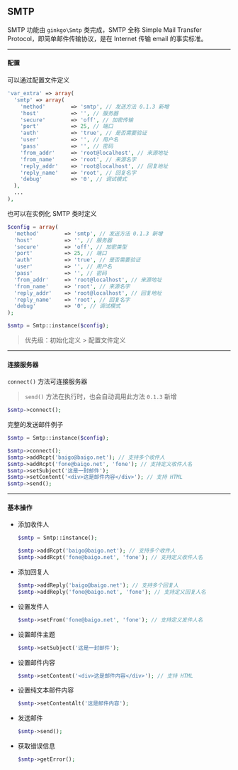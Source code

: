 ## SMTP

SMTP 功能由 `ginkgo\Smtp` 类完成，SMTP 全称 Simple Mail Transfer Protocol，即简单邮件传输协议，是在 Internet 传输 email 的事实标准。

----------

#### 配置

可以通过配置文件定义

``` php
'var_extra' => array(
  'smtp' => array(
    'method'        => 'smtp', // 发送方法 0.1.3 新增
    'host'          => '', // 服务器
    'secure'        => 'off', // 加密传输
    'port'          => 25, // 端口
    'auth'          => 'true', // 是否需要验证
    'user'          => '', // 用户名
    'pass'          => '', // 密码
    'from_addr'     => 'root@localhost', // 来源地址
    'from_name'     => 'root', // 来源名字
    'reply_addr'    => 'root@localhost', // 回复地址
    'reply_name'    => 'root', // 回复名字
    'debug'         => '0', // 调试模式
  ),
  ...
),
```

也可以在实例化 SMTP 类时定义

``` php
$config = array(
  'method'        => 'smtp', // 发送方法 0.1.3 新增
  'host'          => '', // 服务器
  'secure'        => 'off', // 加密类型
  'port'          => 25, // 端口
  'auth'          => 'true', // 是否需要验证
  'user'          => '', // 用户名
  'pass'          => '', // 密码
  'from_addr'     => 'root@localhost', // 来源地址
  'from_name'     => 'root', // 来源名字
  'reply_addr'    => 'root@localhost', // 回复地址
  'reply_name'    => 'root', // 回复名字
  'debug'         => '0', // 调试模式
);

$smtp = Smtp::instance($config);
```

> 优先级：初始化定义 &gt; 配置文件定义

----------

#### 连接服务器

`connect()` 方法可连接服务器

> `send()` 方法在执行时，也会自动调用此方法 `0.1.3` 新增

``` php
$smtp->connect();
```

完整的发送邮件例子

``` php
$smtp = Smtp::instance($config);

$smtp->connect();
$smtp->addRcpt('baigo@baigo.net'); // 支持多个收件人
$smtp->addRcpt('fone@baigo.net', 'fone'); // 支持定义收件人名
$smtp->setSubject('这是一封邮件');
$smtp->setContent('<div>这是邮件内容</div>'); // 支持 HTML
$smtp->send();
```

----------

#### 基本操作

* 添加收件人

  ``` php
  $smtp = Smtp::instance();

  $smtp->addRcpt('baigo@baigo.net'); // 支持多个收件人
  $smtp->addRcpt('fone@baigo.net', 'fone'); // 支持定义收件人名
  ```

* 添加回复人

  ``` php
  $smtp->addReply('baigo@baigo.net'); // 支持多个回复人
  $smtp->addReply('fone@baigo.net', 'fone'); // 支持定义回复人名
  ```

* 设置发件人

  ``` php
  $smtp->setFrom('fone@baigo.net', 'fone'); // 支持定义发件人名
  ```

* 设置邮件主题

  ``` php
  $smtp->setSubject('这是一封邮件');
  ```

* 设置邮件内容

  ``` php
  $smtp->setContent('<div>这是邮件内容</div>'); // 支持 HTML
  ```

* 设置纯文本邮件内容

  ``` php
  $smtp->setContentAlt('这是邮件内容');
  ```

* 发送邮件

  ``` php
  $smtp->send();
  ```

* 获取错误信息

  ``` php
  $smtp->getError();
  ```
